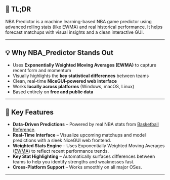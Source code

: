 
## 📌 TL;DR
NBA Predictor is a machine learning-based NBA game predictor using advanced rolling stats (like EWMA) and real historical performance. It helps forecast matchups with visual insights and a clean interactive GUI.

---

## 💡 Why NBA_Predictor Stands Out
- Uses **Exponentially Weighted Moving Averages (EWMA)** to capture recent form and momentum
- Visually highlights the **key statistical differences** between teams
- Clean, real-time **NiceGUI-powered web interface**
- Works **locally across platforms** (Windows, macOS, Linux)
- Based entirely on **free and public data**

---

## 🔑 Key Features
* **Data-Driven Predictions** – Powered by real NBA stats from [Basketball Reference](https://www.basketball-reference.com).
* **Real-Time Interface** – Visualize upcoming matchups and model predictions with a sleek NiceGUI web frontend.
* **Weighted Stats Engine** – Uses Exponentially Weighted Moving Averages ([EWMA](https://en.wikipedia.org/wiki/EWMA_chart)) to reflect recent performance trends.
* **Key Stat Highlighting** – Automatically surfaces differences between teams to help you identify strengths and weaknesses fast.
* **Cross-Platform Support** – Works smoothly on all major OSes.

---
